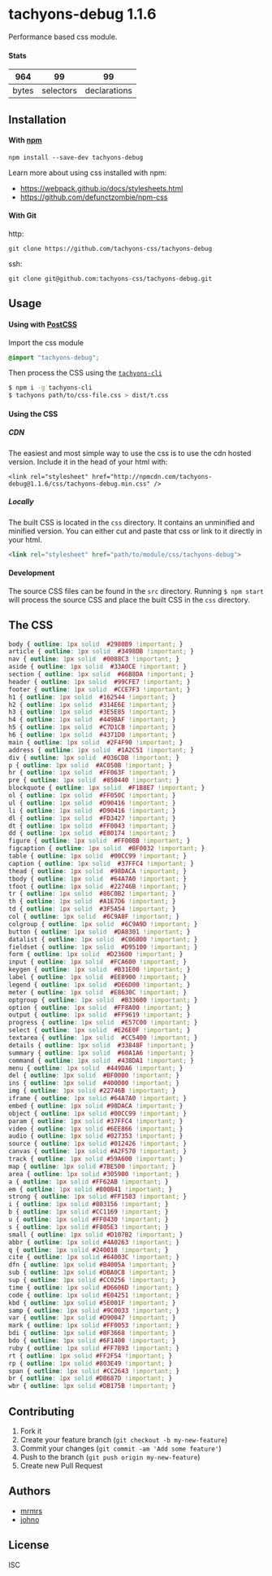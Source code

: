 # tachyons-debug 1.1.6

Performance based css module.

#### Stats

964 | 99 | 99
---|---|---
bytes | selectors | declarations

## Installation

#### With [npm](https://npmjs.com)

```
npm install --save-dev tachyons-debug
```

Learn more about using css installed with npm:
* https://webpack.github.io/docs/stylesheets.html
* https://github.com/defunctzombie/npm-css

#### With Git

http:
```
git clone https://github.com/tachyons-css/tachyons-debug
```

ssh:
```
git clone git@github.com:tachyons-css/tachyons-debug.git
```

## Usage

#### Using with [PostCSS](https://github.com/postcss/postcss)

Import the css module

```css
@import "tachyons-debug";
```

Then process the CSS using the [`tachyons-cli`](https://github.com/tachyons-css/tachyons-cli)

```sh
$ npm i -g tachyons-cli
$ tachyons path/to/css-file.css > dist/t.css
```

#### Using the CSS

##### CDN
The easiest and most simple way to use the css is to use the cdn hosted version. Include it in the head of your html with:

```
<link rel="stylesheet" href="http://npmcdn.com/tachyons-debug@1.1.6/css/tachyons-debug.min.css" />
```

##### Locally
The built CSS is located in the `css` directory. It contains an unminified and minified version.
You can either cut and paste that css or link to it directly in your html.

```html
<link rel="stylesheet" href="path/to/module/css/tachyons-debug">
```

#### Development

The source CSS files can be found in the `src` directory.
Running `$ npm start` will process the source CSS and place the built CSS in the `css` directory.

## The CSS

```css
body { outline: 1px solid  #2980B9 !important; }
article { outline: 1px solid  #3498DB !important; }
nav { outline: 1px solid  #0088C3 !important; }
aside { outline: 1px solid  #33A0CE !important; }
section { outline: 1px solid  #66B8DA !important; }
header { outline: 1px solid  #99CFE7 !important; }
footer { outline: 1px solid  #CCE7F3 !important; }
h1 { outline: 1px solid  #162544 !important; }
h2 { outline: 1px solid  #314E6E !important; }
h3 { outline: 1px solid  #3E5E85 !important; }
h4 { outline: 1px solid  #449BAF !important; }
h5 { outline: 1px solid  #C7D1CB !important; }
h6 { outline: 1px solid  #4371D0 !important; }
main { outline: 1px solid  #2F4F90 !important; }
address { outline: 1px solid  #1A2C51 !important; }
div { outline: 1px solid  #036CDB !important; }
p { outline: 1px solid  #AC050B !important; }
hr { outline: 1px solid  #FF063F !important; }
pre { outline: 1px solid  #850440 !important; }
blockquote { outline: 1px solid  #F1B8E7 !important; }
ol { outline: 1px solid  #FF050C !important; }
ul { outline: 1px solid  #D90416 !important; }
li { outline: 1px solid  #D90416 !important; }
dl { outline: 1px solid  #FD3427 !important; }
dt { outline: 1px solid  #FF0043 !important; }
dd { outline: 1px solid  #E80174 !important; }
figure { outline: 1px solid  #FF00BB !important; }
figcaption { outline: 1px solid  #BF0032 !important; }
table { outline: 1px solid  #00CC99 !important; }
caption { outline: 1px solid  #37FFC4 !important; }
thead { outline: 1px solid  #98DACA !important; }
tbody { outline: 1px solid  #64A7A0 !important; }
tfoot { outline: 1px solid  #22746B !important; }
tr { outline: 1px solid  #86C0B2 !important; }
th { outline: 1px solid  #A1E7D6 !important; }
td { outline: 1px solid  #3F5A54 !important; }
col { outline: 1px solid  #6C9A8F !important; }
colgroup { outline: 1px solid  #6C9A9D !important; }
button { outline: 1px solid  #DA8301 !important; }
datalist { outline: 1px solid  #C06000 !important; }
fieldset { outline: 1px solid  #D95100 !important; }
form { outline: 1px solid  #D23600 !important; }
input { outline: 1px solid  #FCA600 !important; }
keygen { outline: 1px solid  #B31E00 !important; }
label { outline: 1px solid  #EE8900 !important; }
legend { outline: 1px solid  #DE6D00 !important; }
meter { outline: 1px solid  #E8630C !important; }
optgroup { outline: 1px solid  #B33600 !important; }
option { outline: 1px solid  #FF8A00 !important; }
output { outline: 1px solid  #FF9619 !important; }
progress { outline: 1px solid  #E57C00 !important; }
select { outline: 1px solid  #E26E0F !important; }
textarea { outline: 1px solid  #CC5400 !important; }
details { outline: 1px solid  #33848F !important; }
summary { outline: 1px solid  #60A1A6 !important; }
command { outline: 1px solid  #438DA1 !important; }
menu { outline: 1px solid  #449DA6 !important; }
del { outline: 1px solid  #BF0000 !important; }
ins { outline: 1px solid  #400000 !important; }
img { outline: 1px solid #22746B !important; }
iframe { outline: 1px solid #64A7A0 !important; }
embed { outline: 1px solid #98DACA !important; }
object { outline: 1px solid #00CC99 !important; }
param { outline: 1px solid #37FFC4 !important; }
video { outline: 1px solid #6EE866 !important; }
audio { outline: 1px solid #027353 !important; }
source { outline: 1px solid #012426 !important; }
canvas { outline: 1px solid #A2F570 !important; }
track { outline: 1px solid #59A600 !important; }
map { outline: 1px solid #7BE500 !important; }
area { outline: 1px solid #305900 !important; }
a { outline: 1px solid #FF62AB !important; }
em { outline: 1px solid #800B41 !important; }
strong { outline: 1px solid #FF1583 !important; }
i { outline: 1px solid #803156 !important; }
b { outline: 1px solid #CC1169 !important; }
u { outline: 1px solid #FF0430 !important; }
s { outline: 1px solid #F805E3 !important; }
small { outline: 1px solid #D107B2 !important; }
abbr { outline: 1px solid #4A0263 !important; }
q { outline: 1px solid #240018 !important; }
cite { outline: 1px solid #64003C !important; }
dfn { outline: 1px solid #B4005A !important; }
sub { outline: 1px solid #DBA0C8 !important; }
sup { outline: 1px solid #CC0256 !important; }
time { outline: 1px solid #D6606D !important; }
code { outline: 1px solid #E04251 !important; }
kbd { outline: 1px solid #5E001F !important; }
samp { outline: 1px solid #9C0033 !important; }
var { outline: 1px solid #D90047 !important; }
mark { outline: 1px solid #FF0053 !important; }
bdi { outline: 1px solid #BF3668 !important; }
bdo { outline: 1px solid #6F1400 !important; }
ruby { outline: 1px solid #FF7B93 !important; }
rt { outline: 1px solid #FF2F54 !important; }
rp { outline: 1px solid #803E49 !important; }
span { outline: 1px solid #CC2643 !important; }
br { outline: 1px solid #DB687D !important; }
wbr { outline: 1px solid #DB175B !important; }
```

## Contributing

1. Fork it
2. Create your feature branch (`git checkout -b my-new-feature`)
3. Commit your changes (`git commit -am 'Add some feature'`)
4. Push to the branch (`git push origin my-new-feature`)
5. Create new Pull Request

## Authors

* [mrmrs](http://mrmrs.io)
* [johno](http://johnotander.com)

## License

ISC

